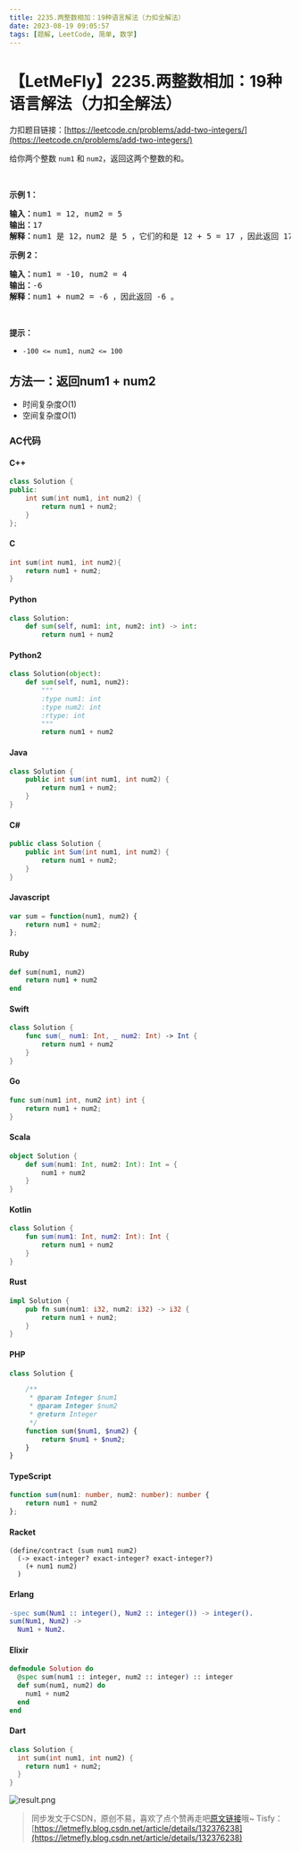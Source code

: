 ```yaml
---
title: 2235.两整数相加：19种语言解法（力扣全解法）
date: 2023-08-19 09:05:57
tags: [题解, LeetCode, 简单, 数学]
---
```


# 【LetMeFly】2235.两整数相加：19种语言解法（力扣全解法）

力扣题目链接：[https://leetcode.cn/problems/add-two-integers/](https://leetcode.cn/problems/add-two-integers/)

给你两个整数&nbsp;<code>num1</code> 和 <code>num2</code>，返回这两个整数的和。
<p>&nbsp;</p>

<p><strong>示例 1：</strong></p>

<pre>
<strong>输入：</strong>num1 = 12, num2 = 5
<strong>输出：</strong>17
<strong>解释：</strong>num1 是 12，num2 是 5 ，它们的和是 12 + 5 = 17 ，因此返回 17 。
</pre>

<p><strong>示例 2：</strong></p>

<pre>
<strong>输入：</strong>num1 = -10, num2 = 4
<strong>输出：</strong>-6
<strong>解释：</strong>num1 + num2 = -6 ，因此返回 -6 。
</pre>

<p>&nbsp;</p>

<p><strong>提示：</strong></p>

<ul>
	<li><code>-100 &lt;= num1, num2 &lt;= 100</code></li>
</ul>


    
## 方法一：返回num1 + num2

+ 时间复杂度$O(1)$
+ 空间复杂度$O(1)$

### AC代码

#### C++

```cpp
class Solution {
public:
    int sum(int num1, int num2) {
        return num1 + num2;
    }
};
```

#### C

```c
int sum(int num1, int num2){
    return num1 + num2;
}
```

#### Python

```python
class Solution:
    def sum(self, num1: int, num2: int) -> int:
        return num1 + num2
```

#### Python2

```python
class Solution(object):
    def sum(self, num1, num2):
        """
        :type num1: int
        :type num2: int
        :rtype: int
        """
        return num1 + num2
```

#### Java

```java
class Solution {
    public int sum(int num1, int num2) {
        return num1 + num2;
    }
}
```

#### C#

```csharp
public class Solution {
    public int Sum(int num1, int num2) {
        return num1 + num2;
    }
}
```

#### Javascript

```javascript
var sum = function(num1, num2) {
    return num1 + num2;
};
```

#### Ruby

```ruby
def sum(num1, num2)
    return num1 + num2
end
```

#### Swift

```swift
class Solution {
    func sum(_ num1: Int, _ num2: Int) -> Int {
        return num1 + num2
    }
}
```

#### Go

```go
func sum(num1 int, num2 int) int {
    return num1 + num2;
}
```

#### Scala

```scala
object Solution {
    def sum(num1: Int, num2: Int): Int = {
        num1 + num2
    }
}
```

#### Kotlin

```kotlin
class Solution {
    fun sum(num1: Int, num2: Int): Int {
        return num1 + num2
    }
}
```

#### Rust

```rust
impl Solution {
    pub fn sum(num1: i32, num2: i32) -> i32 {
        return num1 + num2;
    }
}
```

#### PHP

```php
class Solution {

    /**
     * @param Integer $num1
     * @param Integer $num2
     * @return Integer
     */
    function sum($num1, $num2) {
        return $num1 + $num2;
    }
}
```

#### TypeScript

```typescript
function sum(num1: number, num2: number): number {
    return num1 + num2
};
```

#### Racket

```racket
(define/contract (sum num1 num2)
  (-> exact-integer? exact-integer? exact-integer?)
    (+ num1 num2)
  )
```

#### Erlang

```erlang
-spec sum(Num1 :: integer(), Num2 :: integer()) -> integer().
sum(Num1, Num2) ->
  Num1 + Num2.
```

#### Elixir

```elixir
defmodule Solution do
  @spec sum(num1 :: integer, num2 :: integer) :: integer
  def sum(num1, num2) do
    num1 + num2
  end
end
```

#### Dart

```dart
class Solution {
  int sum(int num1, int num2) {
    return num1 + num2;
  }
}
```

![result.png](https://pic.leetcode.cn/1692410144-yjwoIV-result.png)

<!-- ![result.png](https://cors.tisfy.eu.org/https://img-blog.csdnimg.cn/img_convert/7bfad96251ad5d10960e098a60bec84f.png) -->

> 同步发文于CSDN，原创不易，喜欢了点个赞再走吧[原文链接](https://blog.letmefly.xyz/2023/08/19/LeetCode%202235.%E4%B8%A4%E6%95%B4%E6%95%B0%E7%9B%B8%E5%8A%A0/)哦~
> Tisfy：[https://letmefly.blog.csdn.net/article/details/132376238](https://letmefly.blog.csdn.net/article/details/132376238)
